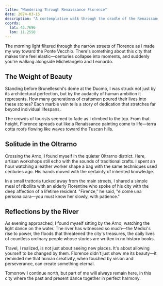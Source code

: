 ```yaml
---
title: "Wandering Through Renaissance Florence"
date: 2024-03-15
description: "A contemplative walk through the cradle of the Renaissance, where art and history whisper from every stone."
coords:
  lat: 43.7696
  lon: 11.2558
---
```


The morning light filtered through the narrow streets of Florence as I made my way toward the Ponte Vecchio. There's something about this city that makes time feel elastic—centuries collapse into moments, and suddenly you're walking alongside Michelangelo and Leonardo.

## The Weight of Beauty

Standing before Brunelleschi's dome at the Duomo, I was struck not just by its architectural perfection, but by the audacity of human ambition it represents. How many generations of craftsmen poured their lives into these stones? Each marble vein tells a story of dedication that stretches far beyond individual lifespans.

The crowds of tourists seemed to fade as I climbed to the top. From that height, Florence spreads out like a Renaissance painting come to life—terra cotta roofs flowing like waves toward the Tuscan hills.

## Solitude in the Oltrarno

Crossing the Arno, I found myself in the quieter Oltrarno district. Here, artisan workshops still echo with the sounds of traditional crafts. I spent an hour watching a leather worker shape a bag with the same techniques used centuries ago. His hands moved with the certainty of inherited knowledge.

In a small trattoria tucked away from the main streets, I shared a simple meal of ribollita with an elderly Florentine who spoke of his city with the deep affection of a lifetime resident. "Firenze," he said, "è come una persona cara—you must know her slowly, with patience."

## Reflections by the River

As evening approached, I found myself sitting by the Arno, watching the light dance on the water. The river has witnessed so much—the Medici's rise to power, the floods that threatened the city's treasures, the daily lives of countless ordinary people whose stories are written in no history books.

Travel, I realized, is not just about seeing new places. It's about allowing yourself to be changed by them. Florence didn't just show me its beauty—it reminded me that human creativity, when touched by vision and perseverance, can create something eternal.

Tomorrow I continue north, but part of me will always remain here, in this city where the past and present dance together in perfect harmony.